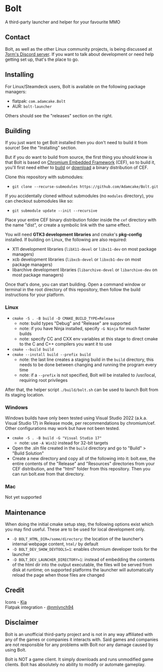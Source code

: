 # Bolt
A third-party launcher and helper for your favourite MMO

## Contact
Bolt, as well as the other Linux community projects, is being discussed at [7orm's Discord server](https://discord.gg/aX7GT2Mkdu). If you want to talk about development or need help getting set up, that's the place to go.

## Installing
For Linux/Steamdeck users, Bolt is available on the following package managers:
- flatpak: `com.adamcake.Bolt`
- AUR: `bolt-launcher`

Others should see the "releases" section on the right.

## Building
If you just want to get Bolt installed then you don't need to build it from source! See the "Installing" section.

But if you do want to build from source, the first thing you should know is that Bolt is based on [Chromium Embedded Framework](https://bitbucket.org/chromiumembedded/cef) (CEF), so to build it, you'll first need either to [build](https://bitbucket.org/chromiumembedded/cef/wiki/MasterBuildQuickStart.md) or [download](https://adamcake.com/cef) a binary distribution of CEF.

Clone this repository with submodules:
- `git clone --recurse-submodules https://github.com/Adamcake/Bolt.git`

If you accidentally cloned without submodules (no `modules` directory), you can checkout submodules like so:
- `git submodule update --init --recursive`

Place your entire CEF binary distribution folder inside the `cef` directory with the name "dist", or create a symbolic link with the same effect.

You will need **GTK3 development libraries** and cmake's **pkg-config** installed. If building on Linux, the following are also required:
- X11 development libraries (`libX11-devel` or `libx11-dev` on most package managers)
- xcb development libraries (`libxcb-devel` or `libxcb1-dev` on most package managers)
- libarchive development libraries (`libarchive-devel` or `libarchive-dev` on most package managers)

Once that's done, you can start building. Open a command window or terminal in the root directory of this repository, then follow the build instructions for your platform.

### Linux
- `cmake -S . -B build -D CMAKE_BUILD_TYPE=Release`
  - note: build types "Debug" and "Release" are supported
  - note: if you have Ninja installed, specify `-G Ninja` for much faster builds
  - note: specify CC and CXX env variables at this stage to direct cmake to the C and C++ compilers you want it to use
- `cmake --build build`
- `cmake --install build --prefix build`
  - note: the last line creates a staging build in the `build` directory, this needs to be done between changing and running the program every time
  - note: if a `--prefix` is not specified, Bolt will be installed to /usr/local, requiring root privileges

After that, the helper script `./build/bolt.sh` can be used to launch Bolt from its staging location.

### Windows
Windows builds have only been tested using Visual Studio 2022 (a.k.a. Visual Studio 17) in Release mode, per recommendations by chromium/cef. Other configurations may work but have not been tested.
- `cmake -S . -B build -G "Visual Studio 17"`
  - note: use `-A Win32` instead for 32-bit targets
- Open the .sln file created in the `build` directory and go to "Build" > "Build Solution"
- Create a new directory and copy all of the following into it: bolt.exe, the entire contents of the "Release" and "Resources" directories from your CEF distribution, and the "html" folder from this repository. Then you can run bolt.exe from that directory.

### Mac
Not yet supported

## Maintenance
When doing the initial cmake setup step, the following options exist which you may find useful. These are to be used for local development only.
- `-D BOLT_HTML_DIR=/some/directory`: the location of the launcher's internal webpage content, `html/` by default
- `-D BOLT_DEV_SHOW_DEVTOOLS=1`: enables chromium developer tools for the launcher
- `-D BOLT_DEV_LAUNCHER_DIRECTORY=1`: instead of embedding the contents of the html dir into the output executable, the files will be served from disk at runtime; on supported platforms the launcher will automatically reload the page when those files are changed

## Credit
Icons - [Kia](https://twitter.com/KiaWildin)  
Flatpak integration - [@nmlynch94](https://github.com/nmlynch94)

## Disclaimer
Bolt is an unofficial third-party project and is not in any way affiliated with any of the games or companies it interacts with. Said games and companies are not responsible for any problems with Bolt nor any damage caused by using Bolt.

Bolt is NOT a game client. It simply downloads and runs unmodified game clients. Bolt has absolutely no ability to modify or automate gameplay.
